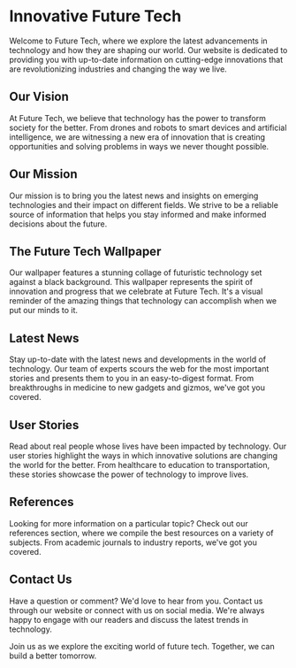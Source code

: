 <!--font:Cabin-->

# Innovative Future Tech

Welcome to Future Tech, where we explore the latest advancements in technology and how they are shaping our world. Our website is dedicated to providing you with up-to-date information on cutting-edge innovations that are revolutionizing industries and changing the way we live.

## Our Vision

At Future Tech, we believe that technology has the power to transform society for the better. From drones and robots to smart devices and artificial intelligence, we are witnessing a new era of innovation that is creating opportunities and solving problems in ways we never thought possible.

## Our Mission

Our mission is to bring you the latest news and insights on emerging technologies and their impact on different fields. We strive to be a reliable source of information that helps you stay informed and make informed decisions about the future.

## The Future Tech Wallpaper

Our wallpaper features a stunning collage of futuristic technology set against a black background. This wallpaper represents the spirit of innovation and progress that we celebrate at Future Tech. It's a visual reminder of the amazing things that technology can accomplish when we put our minds to it.

## Latest News

Stay up-to-date with the latest news and developments in the world of technology. Our team of experts scours the web for the most important stories and presents them to you in an easy-to-digest format. From breakthroughs in medicine to new gadgets and gizmos, we've got you covered.

## User Stories

Read about real people whose lives have been impacted by technology. Our user stories highlight the ways in which innovative solutions are changing the world for the better. From healthcare to education to transportation, these stories showcase the power of technology to improve lives.

## References

Looking for more information on a particular topic? Check out our references section, where we compile the best resources on a variety of subjects. From academic journals to industry reports, we've got you covered.

## Contact Us

Have a question or comment? We'd love to hear from you. Contact us through our website or connect with us on social media. We're always happy to engage with our readers and discuss the latest trends in technology.

Join us as we explore the exciting world of future tech. Together, we can build a better tomorrow.

<!--

Write me content for website with wallpaper which alt text is:

"A wallpaper featuring a collage of futuristic technology such as drones, robots, and smart devices, set against a black background."

The name/title of the page should not be 1:1 copy of the alt text but rather a real content of the website which is using this wallpaper.

- Use markdown format 
- Start with heading
- Heading should be short and concise
- The content should look like a real website 
- The website should not be about the wallpaper, wallpaper is just a related background
- Heading should be contain work "wallpaper" or "background"
- Include real sections like references, contact, user stories, etc. use things relevant to the page purpose.
- Feel free to use structure like headings, bullets, numbering, blockquotes, paragraphs, horizontal lines, etc.
- You can use formatting like bold or _italic_
- You can include UTF-8 emojis
- Links should be only #hash anchors (and you can refer to the document itself)
- Do not include images


---


# Future Tech: Innovating the World

Welcome to Future Tech, where we explore the latest advancements in technology and how they are shaping our world. Our website is dedicated to providing you with up-to-date information on cutting-edge innovations that are revolutionizing industries and changing the way we live.

## Our Vision

At Future Tech, we believe that technology has the power to transform society for the better. From drones and robots to smart devices and artificial intelligence, we are witnessing a new era of innovation that is creating opportunities and solving problems in ways we never thought possible.

## Our Mission

Our mission is to bring you the latest news and insights on emerging technologies and their impact on different fields. We strive to be a reliable source of information that helps you stay informed and make informed decisions about the future.

## The Future Tech Wallpaper

Our wallpaper features a stunning collage of futuristic technology set against a black background. This wallpaper represents the spirit of innovation and progress that we celebrate at Future Tech. It's a visual reminder of the amazing things that technology can accomplish when we put our minds to it.

## Latest News

Stay up-to-date with the latest news and developments in the world of technology. Our team of experts scours the web for the most important stories and presents them to you in an easy-to-digest format. From breakthroughs in medicine to new gadgets and gizmos, we've got you covered.

## User Stories

Read about real people whose lives have been impacted by technology. Our user stories highlight the ways in which innovative solutions are changing the world for the better. From healthcare to education to transportation, these stories showcase the power of technology to improve lives.

## References

Looking for more information on a particular topic? Check out our references section, where we compile the best resources on a variety of subjects. From academic journals to industry reports, we've got you covered.

## Contact Us

Have a question or comment? We'd love to hear from you. Contact us through our website or connect with us on social media. We're always happy to engage with our readers and discuss the latest trends in technology.

Join us as we explore the exciting world of future tech. Together, we can build a better tomorrow.

-->
